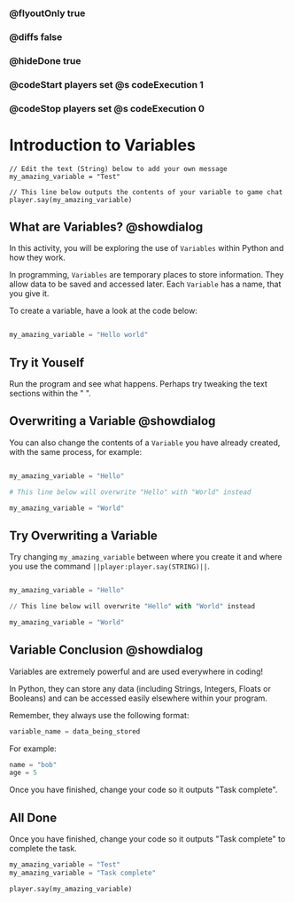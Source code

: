 ### @flyoutOnly true
### @diffs false
### @hideDone true
### @codeStart players set @s codeExecution 1
### @codeStop players set @s codeExecution 0


# Introduction to Variables


```template
// Edit the text (String) below to add your own message
my_amazing_variable = "Test" 

// This line below outputs the contents of your variable to game chat
player.say(my_amazing_variable)
```


## What are Variables? @showdialog
In this activity, you will be exploring the use of `Variables` within Python and how they work.   

In programming, `Variables` are temporary places to store information. They allow data to be saved and accessed later. Each `Variable` has a name, that you give it.   

To create a variable, have a look at the code below:

```python

my_amazing_variable = "Hello world"

```


## Try it Youself
Run the program and see what happens. Perhaps try tweaking the text sections within the " ".


## Overwriting a Variable @showdialog

You can also change the contents of a `Variable` you have already created, with the same process, for example:

```python

my_amazing_variable = "Hello"

# This line below will overwrite "Hello" with "World" instead

my_amazing_variable = "World"

```

## Try Overwriting a Variable
Try changing `my_amazing_variable` between where you create it and where you use the command `||player:player.say(STRING)||`.

```python

my_amazing_variable = "Hello"

// This line below will overwrite "Hello" with "World" instead

my_amazing_variable = "World"

```

## Variable Conclusion @showdialog
Variables are extremely powerful and are used everywhere in coding!   

In Python, they can store any data (including Strings, Integers, Floats or Booleans) and can be accessed easily elsewhere within your program.   

Remember, they always use the following format: 
```python
variable_name = data_being_stored
```
For example:
```python
name = "bob"
age = 5
```

Once you have finished, change your code so it outputs "Task complete".

## All Done
Once you have finished, change your code so it outputs "Task complete" to complete the task.

```python
my_amazing_variable = "Test"
my_amazing_variable = "Task complete"

player.say(my_amazing_variable)
```
